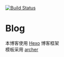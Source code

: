 [![Build Status](https://travis-ci.org/yeungeek/yeungeek.github.io.svg?branch=develop)](https://travis-ci.org/yeungeek/yeungeek.github.io)

# Blog
本博客使用 [Hexo](https://hexo.io/zh-cn/) 博客框架  
模板采用 [archer](https://github.com/fi3ework/hexo-theme-archer)
